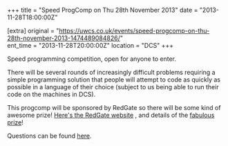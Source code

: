 +++
title = "Speed ProgComp on Thu 28th November 2013"
date = "2013-11-28T18:00:00Z"

[extra]
original = "https://uwcs.co.uk/events/speed-progcomp-on-thu-28th-november-2013-1474489084826/"    
ent_time = "2013-11-28T20:00:00Z"
location = "DCS"
+++

Speed programming competition, open for anyone to enter.

There will be several rounds of increasingly difficult problems requiring a simple programming solution that people will attempt to code as quickly as possible in a language of their choice (subject to us being able to run their code on the machines in DCS).

This progcomp will be sponsored by RedGate so there will be some kind of awesome prize\! [Here's the RedGate website](http://www.red-gate.com) , and details of the [fabulous prize](http://www.amazon.co.uk/Leap-Motion-Controller-Interacts-Airspace/dp/B00C66Z9ZC)\!

Questions can be found [here](http://ruth.uwcs.co.uk/progcomp/271113/questions.pdf).

